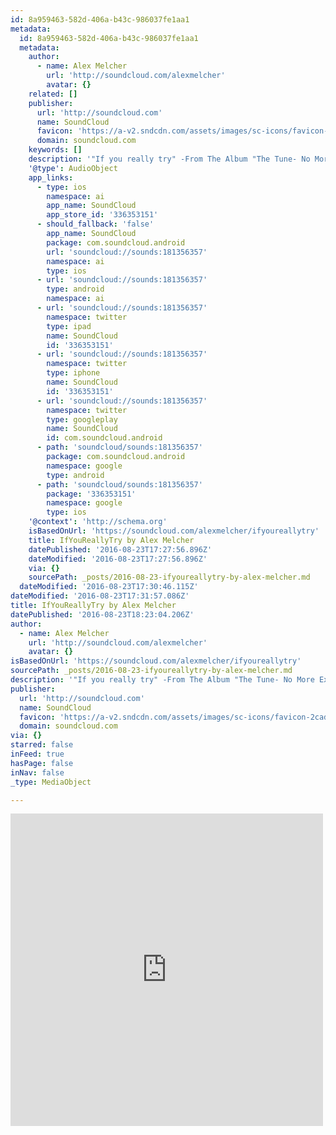 ```yaml
---
id: 8a959463-582d-406a-b43c-986037fe1aa1
metadata:
  id: 8a959463-582d-406a-b43c-986037fe1aa1
  metadata:
    author:
      - name: Alex Melcher
        url: 'http://soundcloud.com/alexmelcher'
        avatar: {}
    related: []
    publisher:
      url: 'http://soundcloud.com'
      name: SoundCloud
      favicon: 'https://a-v2.sndcdn.com/assets/images/sc-icons/favicon-2cadd14b.ico'
      domain: soundcloud.com
    keywords: []
    description: '"If you really try" -From The Album "The Tune- No More Excuses"'
    '@type': AudioObject
    app_links:
      - type: ios
        namespace: ai
        app_name: SoundCloud
        app_store_id: '336353151'
      - should_fallback: 'false'
        app_name: SoundCloud
        package: com.soundcloud.android
        url: 'soundcloud://sounds:181356357'
        namespace: ai
        type: ios
      - url: 'soundcloud://sounds:181356357'
        type: android
        namespace: ai
      - url: 'soundcloud://sounds:181356357'
        namespace: twitter
        type: ipad
        name: SoundCloud
        id: '336353151'
      - url: 'soundcloud://sounds:181356357'
        namespace: twitter
        type: iphone
        name: SoundCloud
        id: '336353151'
      - url: 'soundcloud://sounds:181356357'
        namespace: twitter
        type: googleplay
        name: SoundCloud
        id: com.soundcloud.android
      - path: 'soundcloud/sounds:181356357'
        package: com.soundcloud.android
        namespace: google
        type: android
      - path: 'soundcloud/sounds:181356357'
        package: '336353151'
        namespace: google
        type: ios
    '@context': 'http://schema.org'
    isBasedOnUrl: 'https://soundcloud.com/alexmelcher/ifyoureallytry'
    title: IfYouReallyTry by Alex Melcher
    datePublished: '2016-08-23T17:27:56.896Z'
    dateModified: '2016-08-23T17:27:56.896Z'
    via: {}
    sourcePath: _posts/2016-08-23-ifyoureallytry-by-alex-melcher.md
  dateModified: '2016-08-23T17:30:46.115Z'
dateModified: '2016-08-23T17:31:57.086Z'
title: IfYouReallyTry by Alex Melcher
datePublished: '2016-08-23T18:23:04.206Z'
author:
  - name: Alex Melcher
    url: 'http://soundcloud.com/alexmelcher'
    avatar: {}
isBasedOnUrl: 'https://soundcloud.com/alexmelcher/ifyoureallytry'
sourcePath: _posts/2016-08-23-ifyoureallytry-by-alex-melcher.md
description: '"If you really try" -From The Album "The Tune- No More Excuses"'
publisher:
  url: 'http://soundcloud.com'
  name: SoundCloud
  favicon: 'https://a-v2.sndcdn.com/assets/images/sc-icons/favicon-2cadd14b.ico'
  domain: soundcloud.com
via: {}
starred: false
inFeed: true
hasPage: false
inNav: false
_type: MediaObject

---
```

<iframe src="https://cdn.embedly.com/widgets/media.html?src=https%3A%2F%2Fw.soundcloud.com%2Fplayer%2F%3Fvisual%3Dtrue%26url%3Dhttp%253A%252F%252Fapi.soundcloud.com%252Ftracks%252F181356357%26show_artwork%3Dtrue&amp;url=https%3A%2F%2Fsoundcloud.com%2Falexmelcher%2Fifyoureallytry&amp;image=http%3A%2F%2Fi1.sndcdn.com%2Fartworks-000100132807-00u354-t500x500.jpg&amp;key=b7d04c9b404c499eba89ee7072e1c4f7&amp;type=text%2Fhtml&amp;schema=soundcloud" width="500" height="500" scrolling="no" frameborder="0" allowfullscreen="" style=""></iframe>